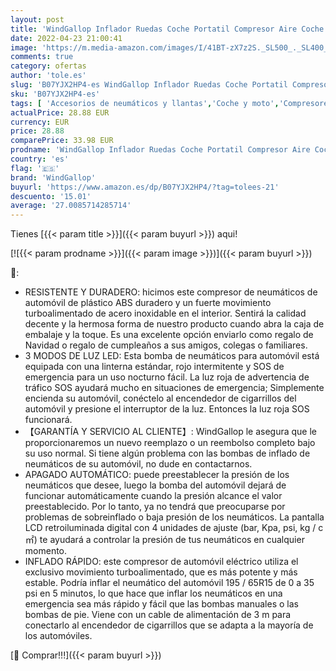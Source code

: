 ```yaml
---
layout: post
title: 'WindGallop Inflador Ruedas Coche Portatil Compresor Aire Coche 12V Mini Compresor de Aire Pequeños  Hinchador Electrico Bicicleta Inflador Neumáticos Bomba Aire Coche con Manómetro  Luz LED  Plata '
date: 2022-04-23 21:00:41
image: 'https://m.media-amazon.com/images/I/41BT-zX7z2S._SL500_._SL400_.jpg'
comments: true
category: ofertas
author: 'tole.es'
slug: 'B07YJX2HP4-es WindGallop Inflador Ruedas Coche Portatil Compresor Aire...'
sku: 'B07YJX2HP4-es'
tags: [ 'Accesorios de neumáticos y llantas','Coche y moto','Compresores de aire portátiles','Herramientas de neumáticos y ruedas','Herramientas para coche','Neumáticos y llantas de automoción','Sistemas de control de presión de neumáticos para coche','bicicleta','windgallop','🇪🇸', ]
actualPrice: 28.88 EUR
currency: EUR
price: 28.88
comparePrice: 33.98 EUR
prodname: 'WindGallop Inflador Ruedas Coche Portatil Compresor Aire Coche 12V Mini Compresor de Aire Pequeños  Hinchador Electrico Bicicleta Inflador Neumáticos Bomba Aire Coche con Manómetro  Luz LED  Plata '
country: 'es'
flag: '🇪🇸'
brand: 'WindGallop'
buyurl: 'https://www.amazon.es/dp/B07YJX2HP4/?tag=tolees-21'
descuento: '15.01'
average: '27.0085714285714'
---
```


Tienes [{{< param title >}}]({{< param buyurl >}}) aqui!

[![{{< param prodname >}}]({{< param image >}})]({{< param buyurl >}})

🔎:

- RESISTENTE Y DURADERO: hicimos este compresor de neumáticos de automóvil de plástico ABS duradero y un fuerte movimiento turboalimentado de acero inoxidable en el interior. Sentirá la calidad decente y la hermosa forma de nuestro producto cuando abra la caja de embalaje y la toque. Es una excelente opción enviarlo como regalo de Navidad o regalo de cumpleaños a sus amigos, colegas o familiares.
- 3 MODOS DE LUZ LED: Esta bomba de neumáticos para automóvil está equipada con una linterna estándar, rojo intermitente y SOS de emergencia para un uso nocturno fácil. La luz roja de advertencia de tráfico SOS ayudará mucho en situaciones de emergencia; Simplemente encienda su automóvil, conéctelo al encendedor de cigarrillos del automóvil y presione el interruptor de la luz. Entonces la luz roja SOS funcionará.
- 【GARANTÍA Y SERVICIO AL CLIENTE】: WindGallop le asegura que le proporcionaremos un nuevo reemplazo o un reembolso completo bajo su uso normal. Si tiene algún problema con las bombas de inflado de neumáticos de su automóvil, no dude en contactarnos.
- APAGADO AUTOMÁTICO: puede preestablecer la presión de los neumáticos que desee, luego la bomba del automóvil dejará de funcionar automáticamente cuando la presión alcance el valor preestablecido. Por lo tanto, ya no tendrá que preocuparse por problemas de sobreinflado o baja presión de los neumáticos. La pantalla LCD retroiluminada digital con 4 unidades de ajuste (bar, Kpa, psi, kg / c㎡) te ayudará a controlar la presión de tus neumáticos en cualquier momento.
- INFLADO RÁPIDO: este compresor de automóvil eléctrico utiliza el exclusivo movimiento turboalimentado, que es más potente y más estable. Podría inflar el neumático del automóvil 195 / 65R15 de 0 a 35 psi en 5 minutos, lo que hace que inflar los neumáticos en una emergencia sea más rápido y fácil que las bombas manuales o las bombas de pie. Viene con un cable de alimentación de 3 m para conectarlo al encendedor de cigarrillos que se adapta a la mayoría de los automóviles.

[🛒 Comprar!!!]({{< param buyurl >}})
